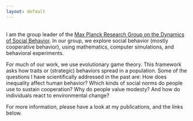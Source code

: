 ```yaml
---
layout: default
---
```



\
I am the group leader of the [Max Planck Research Group on the Dynamics of Social Behavior](http://web.evolbio.mpg.de/social-behaviour/).
In our group, we explore social behavior (mostly cooperative behavior), using mathematics, computer simulations, and behavioral experiments. 

For much of our work, we use evolutionary game theory. 
This framework asks how traits or (strategic) behaviors spread in a population. 
Some of the questions I have scientifically addressed in the past are:
How does inequality affect human behavior? 
Which kinds of social norms do people use to sustain cooperation? 
Why do people value modesty? 
And how do individuals react to environmental change? 

For more information, please have a look at my publications, and the links below. 